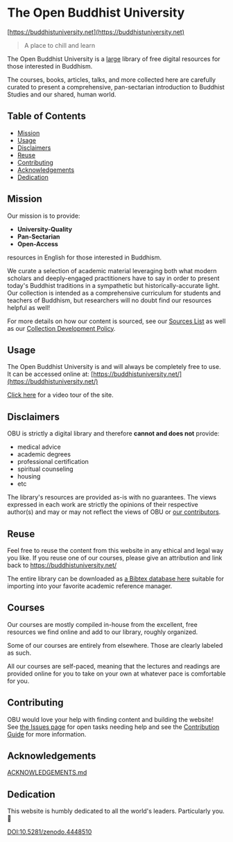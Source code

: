 The Open Buddhist University
============================

[https://buddhistuniversity.net](https://buddhistuniversity.net)

> A place to chill and learn

The Open Buddhist University is a [large](https://buddhistuniversity.net/content/) library of free digital resources for those interested in Buddhism.

The courses, books, articles, talks, and more collected here are carefully curated to present a comprehensive, pan-sectarian introduction to Buddhist Studies and our shared, human world.


## Table of Contents

- [Mission](#mission)
- [Usage](#usage)
- [Disclaimers](#disclaimers)
- [Reuse](#reuse)
- [Contributing](#contributing)
- [Acknowledgements](#acknowledgements)
- [Dedication](#dedication)

## Mission

Our mission is to provide:

- **University-Quality**
- **Pan-Sectarian**
- **Open-Access**

resources in English for those interested in Buddhism.

We curate a selection of academic material leveraging both what modern scholars and deeply-engaged practitioners have to say in order to present today's Buddhist traditions in a sympathetic but historically-accurate light.
Our collection is intended as a comprehensive curriculum for students and teachers of Buddhism, but researchers will no doubt find our resources helpful as well!

For more details on how our content is sourced, see our [Sources List](https://buddhistuniversity.net/sources/) as well as our [Collection Development Policy](https://buddhistuniversity.net/COLLECTION_POLICY).

## Usage

The Open Buddhist University is and will always be completely free to use.
It can be accessed online at: [https://buddhistuniversity.net/](https://buddhistuniversity.net/)

[Click here](https://youtu.be/TPmTxHuQ9AI?t=22s) for a video tour of the site.

## Disclaimers

OBU is strictly a digital library and therefore **cannot and does not** provide:

- medical advice
- academic degrees
- professional certification
- spiritual counseling
- housing
- etc

The library's resources are provided as-is with no guarantees.
The views expressed in each work are strictly the opinions of their respective author(s) and may or may not reflect the views of OBU or [our contributors](https://github.com/buddhist-uni/buddhist-uni.github.io/graphs/contributors?from=2020-12-30&type=c).

## Reuse

Feel free to reuse the content from this website in any ethical and legal way you like.
If you reuse one of our courses, please give an attribution and link back to https://buddhistuniversity.net/

The entire library can be downloaded as [a Bibtex database here](https://buddhistuniversity.net/content.bib) suitable for importing into your favorite academic reference manager.

## Courses

Our courses are mostly compiled in-house from the excellent, free resources we find online and add to our library,
roughly organized.

Some of our courses are entirely from elsewhere. Those are clearly labeled as such.

All our courses are self-paced, meaning that the lectures and readings are provided online for you to take on your own at whatever pace is comfortable for you.

## Contributing

OBU would love your help with finding content and building the website!
See [the Issues page](https://github.com/buddhist-uni/buddhist-uni.github.io/issues) for open tasks needing help and see the [Contribution Guide](https://github.com/buddhist-uni/buddhist-uni.github.io/blob/main/CONTRIBUTING.md) for more information.

## Acknowledgements

[ACKNOWLEDGEMENTS.md](https://www.buddhistuniversity.net/ACKNOWLEDGEMENTS)

## Dedication

This website is humbly dedicated to all the world's leaders. Particularly you. 🥰

[DOI:10.5281/zenodo.4448510](https://doi.org/10.5281/zenodo.4448510)
